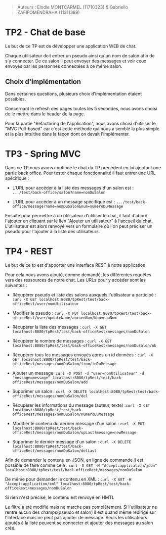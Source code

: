 > Auteurs : Elodie MONTCARMEL (11710323) & Gabriello ZAFIFOMENDRAHA (11311399)

TP2 - Chat de base
===


Le but de ce TP est de développer une application WEB de chat. 

Chaque utilisateur doit entrer un pseudo ainsi qu'un nom de salon afin de s'y connecter. 
De ce salon il peut envoyer des messages et voir ceux envoyés par les personnes connectées à ce même salon.


Choix d'implémentation
---

Dans certaines questions, plusieurs choix d'implémentation étaient possibles. 

Concernant le refresh des pages toutes les 5 secondes, nous avons choisi de le mettre dans le header de la page.

Pour la partie "Refactoring de l'application", nous avons choisi d'utiliser le "MVC Pull-based" car c'est cette méthode qui nous a semblé la plus simple et la plus intuitive dans la façon dont on devait l'implémenter.


TP3 - Spring MVC
===

Dans ce TP nous avons continué le chat du TP précédent en lui ajoutant une partie back office. 
Pour tester chaque fonctionnalité il faut entrer une URL spécifique :

* L'URL pour accéder à la liste des messages d'un salon est : `.../test/back-office/salon?name=nomDuSalon`

* L'URL pour accéder à un message spécifique est : `.../test/back-office/message?name=nomDuSalon&num=numeroDuMessage`


Ensuite pour permettre à un utilisateur d'utiliser le chat, il faut d'abord l'ajouter en cliquant sur le lien "Ajouter un utilisateur" à l'accueil du chat.
L'utilisateur est alors renvoyé vers un formulaire où l'on peut préciser un pseudo pour l'ajouter à la liste des utilisateurs.

TP4 - REST
===

Le but de ce tp est d'apporter une interface REST à notre application.

Pour cela nous avons ajouté, comme demandé, les différentes requêtes vers des ressources de notre chat. Les URLs pour y accéder sont les suivantes :

* Récupérer pseudo et liste des salons auxquels l'utilisateur a participé : `curl -X GET localhost:8080/tpRest/test/back-officeRest/user/nomUtilisateur` 

* Modifier le pseudo : `curl -X PUT localhost:8080/tpRest/test/back-officeRest/user/updateName/ancienNom/NouveauNom `

* Récupérer la liste des messages : `curl -X GET localhost:8080/tpRest/test/back-officeRest/messages/nomDuSalon` 

* Récupérer le nombre de messages : `curl -X GET localhost:8080/tpRest/test/back-officeRest/messages/nomDuSalon/nb`

* Récupérer tous les messages envoyés après un id données : `curl -X GET localhost:8080/tpRest/test/back-officeRest/messages/nomDuSalon/from/idDuMessage `

* Ajouter un message :` curl -X POST -d "user=nomUtilisateur" -d "message=message" localhost:8080/tpRest/test/back-officeRest/messages/nomDuSalon/add `

* Supprimer un salon : `curl -X DELETE localhost:8080/tpRest/test/back-officeRest/messages/nomDuSalon/del `

* Récupérer les informations du message (auteur, texte) :` curl -X GET localhost:8080/tpRest/test/back-officeRest/messages/nomDuSalon/numeroDuMessage `
 
* Modifier le contenu du dernier message d'un salon : `curl -X PUT localhost:8080/tpRest/test/back-officeRest/messages/nomDuSalon/upLast?message=newMessage `

* Supprimer le dernier message d'un salon : `curl -X DELETE localhost:8080/tpRest/test/back-officeRest/messages/nomDuSalon/delLast `

Afin de demander le contenu en JSON, en ligne de commande il est possible de faire comme cela : `curl -X GET -H "Accept:application/json" localhost:8080/tpRest/test/back-officeRest/messages/nomDuSalon`

De même pour demander le contenu en XML : `curl -X GET -H "Accept:application/xml" localhost:8080/tpRest/test/back-officeRest/messages/nomDuSalon`

Si rien n'est précisé, le contenu est renvoyé en HMTL


Le filtre à été modifié mais ne marche pas complètement. Si l'utilisateur ne rentre aucun des champs(pseudo et salon) il est quand même redirigé sur l'interface mais ne peut pas ajouter de message.
Seuls les utilisateurs ajoutés à la liste peuvent se connecter et ajouter des messages au salon créé.
